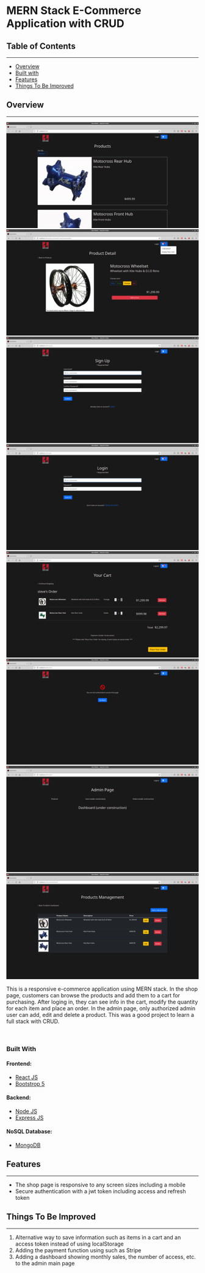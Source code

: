# MERN Stack E-Commerce Application with CRUD

## Table of Contents
---
- [Overview](#overview)
- [Built with](#built-with)
- [Features](#features)
- [Things To Be Improved](#things-to-be-improved)

## Overview
---
![main page](./supplement/product_list.png)
![product detail page](./supplement/product_detail.png)
![signup page](./supplement/signup.png)
![login page](./supplement/login.png)
![cart page](./supplement/cart.png)
![unauthorized page](./supplement/unauthorized.png)
![admin main page](./supplement/admin_main.png)
![admin product list page](./supplement/admin_product_list.png)

This is a responsive e-commerce application using MERN stack. In the shop page, customers can browse the products and add them to a cart for purchasing. After loging in, they can see info in the cart, modify the quantity for each item and place an order. In the admin page, only authorized admin user can add, edit and 
delete a product. This was a good project to learn a full stack with CRUD. 

&nbsp;
### Built With

#### Frontend:
- [React JS](https://reactjs.org/)
- [Bootstrop 5](https://getbootstrap.com/)

#### Backend:
- [Node JS](https://nodejs.org/en)
- [Express JS](https://expressjs.com/)

#### NoSQL Database:
- [MongoDB](https://www.mongodb.com/)

## Features
---
- The shop page is responsive to any screen sizes including a mobile
- Secure authentication with a jwt token including access and refresh token

## Things To Be Improved
----
1. Alternative way to save information such as items in a cart and an access token instead of using localStorage
2. Adding the payment function using such as Stripe
3. Adding a dashboard showing monthly sales, the number of access, etc. to the admin main page

